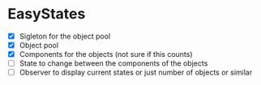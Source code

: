 # EasyStates

- [x] Sigleton for the object pool
- [x] Object pool
- [x] Components for the objects (not sure if this counts)
- [ ] State to change between the components of the objects
- [ ] Observer to display current states or just number of objects or similar
